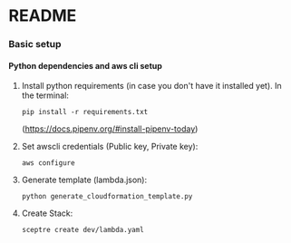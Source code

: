 # README #

### Basic setup ###
#### Python dependencies and aws cli setup

1. Install python requirements (in case you don't have it installed yet).
    In the terminal:
    ```
    pip install -r requirements.txt
    ```
    (https://docs.pipenv.org/#install-pipenv-today)

2. Set awscli credentials (Public key, Private key):
    ```
    aws configure
    ```
    
3. Generate template (lambda.json):
    ```
    python generate_cloudformation_template.py
    ```
    
4. Create Stack:
    ```
    sceptre create dev/lambda.yaml
    ```
    
